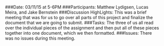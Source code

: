 ###Date:
03/11/15 at 5-6PM
###Participants:
Matthew Lydigsen, Lucas Meira, and Jake Bernstein
###Discussion HighLights:
This was a brief meeting that was for us to go over all parts of this project and finalize the
document that we are going to submit.
###Tasks:
The three of us all read over the individual pieces of the assignment and then
put all of these pieces together into one document, which we then formatted.
###Issues:
There was no issues during this meeting.

